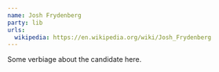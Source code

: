 ```yaml
---
name: Josh Frydenberg
party: lib
urls:
  wikipedia: https://en.wikipedia.org/wiki/Josh_Frydenberg
---
```

Some verbiage about the candidate here.
